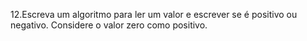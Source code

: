 12.Escreva um algoritmo para ler um valor e escrever se é positivo ou negativo. Considere o valor zero como positivo.

